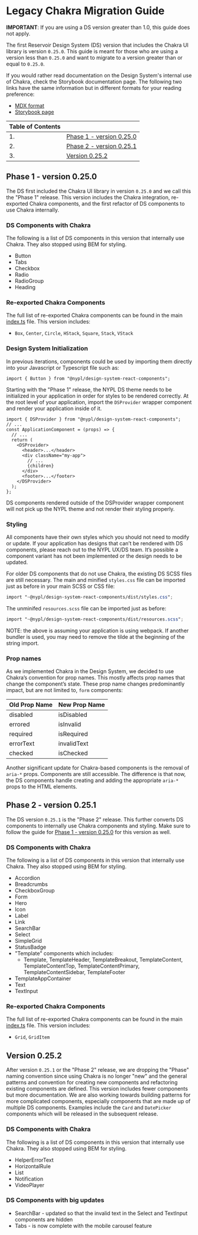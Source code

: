# Legacy Chakra Migration Guide

**IMPORTANT**: If you are using a DS version greater than 1.0, this guide does not apply.

The first Reservoir Design System (DS) version that includes the Chakra UI library is version `0.25.0`. This guide is meant for those who are using a version less than `0.25.0` and want to migrate to a version greater than or equal to `0.25.0`.

If you would rather read documentation on the Design System's internal use of Chakra, check the Storybook documentation page. The following two links have the same information but in different formats for your reading preference:

- [MDX format](/src/docs/Chakra.stories.mdx)
- [Storybook page](https://nypl.github.io/nypl-design-system/reservoir/v3/?path=/docs/chakra-ui--docs)

| Table of Contents |                                                       |
| ----------------- | ----------------------------------------------------- |
| 1.                | [Phase 1 - version 0.25.0](#phase-1---version-0.25.0) |
| 2.                | [Phase 2 - version 0.25.1](#phase-2---version-0.25.1) |
| 3.                | [Version 0.25.2](#version-0.25.2)                     |

## Phase 1 - version 0.25.0

The DS first included the Chakra UI library in version `0.25.0` and we call this the "Phase 1" release. This version includes the Chakra integration, re-exported Chakra components, and the first refactor of DS components to use Chakra internally.

### DS Components with Chakra

The following is a list of DS components in this version that internally use Chakra. They also stopped using BEM for styling.

- Button
- Tabs
- Checkbox
- Radio
- RadioGroup
- Heading

### Re-exported Chakra Components

The full list of re-exported Chakra components can be found in the main [index.ts](/src/index.ts) file. This version includes:

- `Box`, `Center`, `Circle`, `HStack`, `Square`, `Stack`, `VStack`

### Design System Initialization

In previous iterations, components could be used by importing them directly into your Javascript or Typescript file such as:

```tsx
import { Button } from "@nypl/design-system-react-components";
```

Starting with the "Phase 1" release, the NYPL DS theme needs to be initialized in your application in order for styles to be rendered correctly. At the root level of your application, import the `DSProvider` wrapper component and render your application inside of it.

```tsx
import { DSProvider } from "@nypl/design-system-react-components";
// ...
const ApplicationComponent = (props) => {
  // ...
  return (
    <DSProvider>
      <header>...</header>
      <div className="my-app">
        // ...
        {children}
      </div>
      <footer>...</footer>
    </DSProvider>
  );
};
```

DS components rendered outside of the DSProvider wrapper component will not pick up the NYPL theme and not render their styling properly.

### Styling

All components have their own styles which you should not need to modify or update. If your application has designs that can’t be rendered with DS components, please reach out to the NYPL UX/DS team. It’s possible a component variant has not been implemented or the design needs to be updated.

For older DS components that do not use Chakra, the existing DS SCSS files are still necessary. The main and minified `styles.css` file can be imported just as before in your main SCSS or CSS file:

```scss
import "~@nypl/design-system-react-components/dist/styles.css";
```

The unminifed `resources.scss` file can be imported just as before:

```scss
import "~@nypl/design-system-react-components/dist/resources.scss";
```

NOTE: the above is assuming your application is using webpack. If another bundler is used, you may need to remove the tilde at the beginning of the string import.

### Prop names

As we implemented Chakra in the Design System, we decided to use Chakra’s convention for prop names. This mostly affects prop names that change the component’s state. These prop name changes predominantly impact, but are not limited to, `form` components:

| Old Prop Name | New Prop Name |
| ------------- | ------------- |
| disabled      | isDisabled    |
| errored       | isInvalid     |
| required      | isRequired    |
| errorText     | invalidText   |
| checked       | isChecked     |

Another significant update for Chakra-based components is the removal of `aria-*` props. Components are still accessible. The difference is that now, the DS components handle creating and adding the appropriate `aria-*` props to the HTML elements.

## Phase 2 - version 0.25.1

The DS version `0.25.1` is the "Phase 2" release. This further converts DS components to internally use Chakra components and styling. Make sure to follow the guide for [Phase 1 - version 0.25.0](#phase-1---version-0.25.0) for this version as well.

### DS Components with Chakra

The following is a list of DS components in this version that internally use Chakra. They also stopped using BEM for styling.

- Accordion
- Breadcrumbs
- CheckboxGroup
- Form
- Hero
- Icon
- Label
- Link
- SearchBar
- Select
- SimpleGrid
- StatusBadge
- "Template" components which includes:
  - Template, TemplateHeader, TemplateBreakout, TemplateContent, TemplateContentTop, TemplateContentPrimary, TemplateContentSidebar, TemplateFooter
- TemplateAppContainer
- Text
- TextInput

### Re-exported Chakra Components

The full list of re-exported Chakra components can be found in the main [index.ts](/src/index.ts) file. This version includes:

- `Grid`, `GridItem`

## Version 0.25.2

After version `0.25.1` or the "Phase 2" release, we are dropping the "Phase" naming convention since using Chakra is no longer "new" and the general patterns and convention for creating new components and refactoring existing components are defined. This version includes fewer components but more documentation. We are also working towards building patterns for more complicated components, especially components that are made up of multiple DS components. Examples include the `Card` and `DatePicker` components which will be released in the subsequent release.

### DS Components with Chakra

The following is a list of DS components in this version that internally use Chakra. They also stopped using BEM for styling.

- HelperErrorText
- HorizontalRule
- List
- Notification
- VideoPlayer

### DS Components with big updates

- SearchBar - updated so that the invalid text in the Select and TextInput components are hidden
- Tabs - is now complete with the mobile carousel feature
